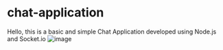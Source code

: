 # chat-application
Hello, this is a basic and simple Chat Application developed using Node.js and Socket.io
![image](https://user-images.githubusercontent.com/66676624/202938160-8fc6f1e5-77dd-448a-8041-5ef653d2bc1d.png)
